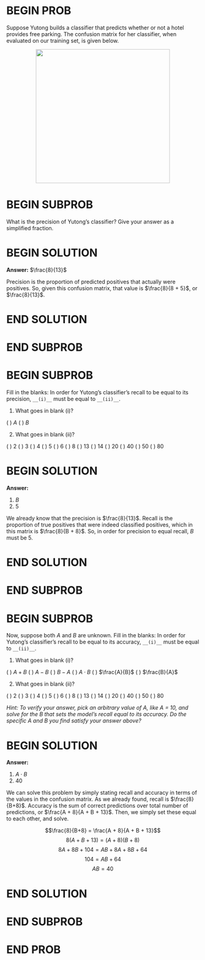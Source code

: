 # BEGIN PROB

Suppose Yutong builds a classifier that predicts whether or not a hotel provides free parking. The confusion matrix for her classifier, when evaluated on our training set, is given below.

<center><img src="../assets/images/old-from-80/wi24-final/confusion.png" width=350></center>

# BEGIN SUBPROB

What is the precision of Yutong’s classifier? Give your answer as a simplified fraction.

# BEGIN SOLUTION

**Answer:** $\frac{8}{13}$

Precision is the proportion of predicted positives that actually were positives. So, given this confusion matrix, that value is $\frac{8}{8 + 5}$, or $\frac{8}{13}$.

# END SOLUTION

# END SUBPROB

# BEGIN SUBPROB

Fill in the blanks: In order for Yutong’s classifier’s recall to be equal to its precision, `__(i)__` must be equal to `__(ii)__`.

1. What goes in blank (i)?

( ) $A$
( ) $B$

2. What goes in blank (ii)?

( ) 2
( ) 3
( ) 4
( ) 5
( ) 6
( ) 8
( ) 13
( ) 14
( ) 20 
( ) 40
( ) 50
( ) 80

# BEGIN SOLUTION

**Answer:** 

1. $B$
2. 5

We already know that the precision is $\frac{8}{13}$. Recall is the proportion of true positives that were indeed classified positives, which in this matrix is $\frac{8}{B + 8}$. So, in order for precision to equal recall, $B$ must be 5.

# END SOLUTION

# END SUBPROB

# BEGIN SUBPROB

Now, suppose both $A$ and $B$ are unknown. Fill in the blanks: In order for Yutong’s classifier’s recall to be equal to its accuracy, `__(i)__` must be equal to `__(ii)__`.

1. What goes in blank (i)?

( ) $A + B$
( ) $A - B$
( ) $B - A$
( ) $A \cdot B$
( ) $\frac{A}{B}$
( ) $\frac{B}{A}$

2. What goes in blank (ii)?

( ) 2
( ) 3
( ) 4
( ) 5
( ) 6
( ) 8
( ) 13
( ) 14
( ) 20 
( ) 40
( ) 50
( ) 80

*Hint: To verify your answer, pick an arbitrary value of A, like A = 10, and solve for the B that sets the model’s recall equal to its accuracy. Do the specific A and B you find satisfy your answer above?*

# BEGIN SOLUTION

**Answer:** 

1. $A \cdot B$
2. 40

We can solve this problem by simply stating recall and accuracy in terms of the values in the confusion matrix. As we already found, recall is $\frac{8}{B+8}$. Accuracy is the sum of correct predictions over total number of predictions, or $\frac{A + 8}{A + B + 13}$. Then, we simply set these equal to each other, and solve.

$$\frac{8}{B+8} = \frac{A + 8}{A + B + 13}$$
$$8(A + B + 13) = (A + 8)(B + 8)$$
$$8A + 8B + 104 = AB + 8A + 8B + 64$$
$$104 = AB + 64$$
$$AB = 40$$

# END SOLUTION

# END SUBPROB

# END PROB







